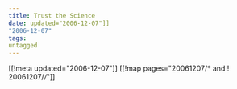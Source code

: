 ```yaml
---
title: Trust the Science
date: updated="2006-12-07"]]
"2006-12-07"
tags:
untagged
---
```

[[!meta updated="2006-12-07"]]
[[!map pages="20061207/* and ! 20061207/*/*"]]
